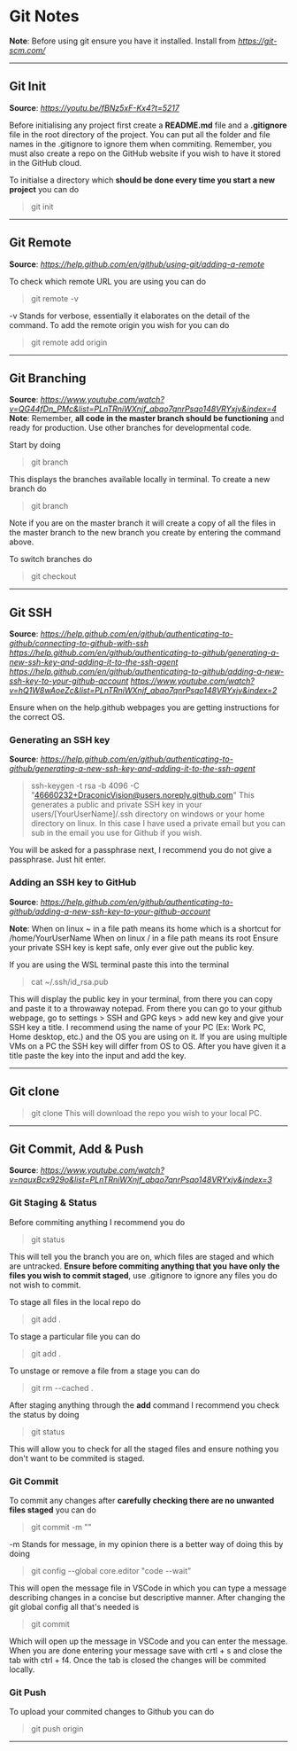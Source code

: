 # Git Notes
**Note**:   Before using git ensure you have it installed. Install from *https://git-scm.com/*

***
## Git Init
**Source**: *https://youtu.be/fBNz5xF-Kx4?t=5217*

Before initialising any project first create a **README.md** file and a **.gitignore** file in the root directory of the project. 
You can put all the folder and file names in the .gitignore to ignore them when commiting. Remember, you must also create a repo
on the GitHub website if you wish to have it stored in the GitHub cloud.

To initialse a directory which **should be done every time you start a new project** you can do 
> git init

***
## Git Remote
**Source**: *https://help.github.com/en/github/using-git/adding-a-remote*

To check which remote URL you are using you can do 
> git remote -v

-v Stands for verbose, essentially it elaborates on the detail of the command. To add the remote origin you wish for you can do 
> git remote add origin <!--SSH URL to the repo here-->

***
## Git Branching
**Source**: *https://www.youtube.com/watch?v=QG44fDn_PMc&list=PLnTRniWXnjf_abqo7qnrPsqo148VRYxjv&index=4*
**Note**:   Remember, **all code in the master branch should be functioning** and ready for production. Use other branches for
            developmental code.

Start by doing
> git branch

This displays the branches available locally in terminal. To create a new branch do 
> git branch <!--Git branch name here-->

Note if you are on the master branch it will create a copy of all the files in the master branch to the new branch you create by
entering the command above.

To switch branches do 
> git checkout <!--Desired branch name here-->

***
## Git SSH
**Source**: *https://help.github.com/en/github/authenticating-to-github/connecting-to-github-with-ssh*
            *https://help.github.com/en/github/authenticating-to-github/generating-a-new-ssh-key-and-adding-it-to-the-ssh-agent*
            *https://help.github.com/en/github/authenticating-to-github/adding-a-new-ssh-key-to-your-github-account*
            *https://www.youtube.com/watch?v=hQ1W8wAoeZc&list=PLnTRniWXnjf_abqo7qnrPsqo148VRYxjv&index=2*

Ensure when on the help.github webpages you are getting instructions for the correct OS.

### Generating an SSH key
**Source**:  *https://help.github.com/en/github/authenticating-to-github/generating-a-new-ssh-key-and-adding-it-to-the-ssh-agent*

> ssh-keygen -t rsa -b 4096 -C "46660232+DraconicVision@users.noreply.github.com"
This generates a public and private SSH key in your users/[YourUserName]/.ssh directory on windows or your home directory on linux.
In this case I have used a private email but you can sub in the email you use for Github if you wish.

You will be asked for a passphrase next, I recommend you do not give a passphrase. Just hit enter.

### Adding an SSH key to GitHub
**Source**: *https://help.github.com/en/github/authenticating-to-github/adding-a-new-ssh-key-to-your-github-account*

**Note**:   When on linux ~ in a file path means its home which is a shortcut for /home/YourUserName
            When on linux / in a file path means its root
            Ensure your private SSH key is kept safe, only ever give out the public key.

If you are using the WSL terminal paste this into the terminal
> cat ~/.ssh/id_rsa.pub

This will display the public key in your terminal, from there you can copy and paste it to a throwaway notepad. From there you can 
go to your github webpage, go to settings > SSH and GPG keys > add new key and give your SSH key a title. I recommend using the name
of your PC (Ex: Work PC, Home desktop, etc.) and the OS you are using on it. If you are using multiple VMs on a PC the SSH key will 
differ from OS to OS. After you have given it a title paste the key into the input and add the key.

***
## Git clone

> git clone <!--Paste the SSH of the repo here, no quotes or syntax-->
This will download the repo you wish to your local PC.

***
## Git Commit, Add & Push
**Source**: *https://www.youtube.com/watch?v=nquxBcx929o&list=PLnTRniWXnjf_abqo7qnrPsqo148VRYxjv&index=3*

### Git Staging & Status

Before commiting anything I recommend you do
> git status 

This will tell you the branch you are on, which files are staged and which are untracked. **Ensure before commiting anything that you**
**have only the files you wish to commit staged**, use .gitignore to ignore any files you do not wish to commit. 

To stage all files in the local repo do 
> git add .

To stage a particular file you can do 
> git add <!--FileName-->.<!--FileExtension-->

To unstage or remove a file from a stage you can do 
> git rm --cached <!--FileName-->.<!--FileExtension-->

After staging anything through the **add** command I recommend you check the status by doing
> git status

This will allow you to check for all the staged files and ensure nothing you don't want to be commited is staged.

### Git Commit

To commit any changes after **carefully checking there are no unwanted files staged** you can do 
> git commit -m "<!--Enter Message Here-->"

-m Stands for message, in my opinion there is a better way of doing this by doing 
> git config --global core.editor "code --wait"

This will open the message file in VSCode in which you can type a message describing changes in a concise but descriptive manner. 
After changing the git global config all that's needed is 

> git commit

Which will open up the message in VSCode and you can enter the message. When you are done entering your message save with crtl + s 
and close the tab with ctrl + f4. Once the tab is closed the changes will be commited locally.

### Git Push

To upload your commited changes to Github you can do
> git push origin <!--Branch name here-->

***